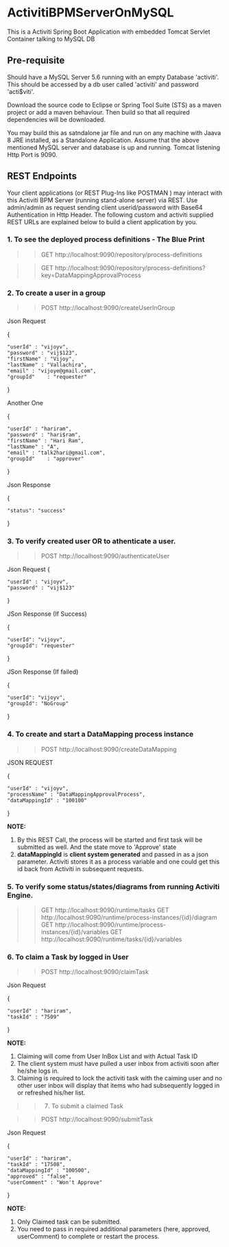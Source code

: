 # ActivitiBPMServerOnMySQL

This is a Activiti Spring Boot Application with embedded Tomcat Servlet Container talking to MySQL DB

## Pre-requisite

Should have a MySQL Server 5.6 running with an empty Database 'activiti'. This should be accessed by a db user called 'activiti' and password 'acti$viti'.

Download the source code to Eclipse or Spring Tool Suite (STS) as a maven project or add a maven behaviour. Then build so that all required dependencies will be downloaded.

You may build this as satndalone jar file and run on any machine with Jaava 8 JRE installed, as a Standalone Application. Assume that the above mentioned MySQL server and database is up and running. Tomcat listening Http Port is 9090. 

## REST Endpoints

Your client applications (or REST Plug-Ins like POSTMAN ) may interact with this Activiti BPM Server (running stand-alone server) via REST. Use admin/admin as request sending client userid/password with Base64 Authentication in Http Header. 
The following custom and activiti supplied REST URLs are explained below to build a client application by you. 


### 1. To see the deployed process definitions - The Blue Print


>> GET http://localhost:9090/repository/process-definitions

>> GET http://localhost:9090/repository/process-definitions?key=DataMappingApprovalProcess


### 2. To create a user in a group 

>> POST http://localhost:9090/createUserInGroup

Json Request

{

    "userId" : "vijoyv", 
    "password" : "vij$123", 
    "firstName" : "Vijoy", 
    "lastName" : "Vallachira",
    "email" : "vijoye@gmail.com", 
    "groupId"    : "requester"
    
}


Another One

{

    "userId" : "hariram", 
    "password" : "hari$ram", 
    "firstName" : "Hari Ram", 
    "lastName" : "A",
    "email" : "talk2hari@gmail.com", 
    "groupId"    : "approver"

}

Json Response

{

    "status": "success"
}

### 3. To verify created user OR to athenticate a user.

>> POST http://localhost:9090/authenticateUser

Json Request
{

    "userId" : "vijoyv", 
    "password" : "vij$123"
    
}

JSon Response (If Success)

{

    "userId": "vijoyv",
    "groupId": "requester"
  
}

JSon Response (If failed)

{ 

    "userId": "vijoyv",
    "groupId": "NoGroup"
    
}

### 4.  To create and start a DataMapping process instance

>> POST http://localhost:9090/createDataMapping

JSON REQUEST

{

    "userId" : "vijoyv", 
    "processName" : "DataMappingApprovalProcess", 
    "dataMappingId" : "100100"
    
}

**NOTE:**
1. By this REST Call, the process will be started and first task will be submitted as well. And the state move to 'Approve' state
2. **dataMappingId** is **client system generated** and passed in as a json parameter. Activiti stores it as a process variable and one could get this id back from Activiti in subsequent requests.

### 5. To verify some status/states/diagrams from running Activiti Engine.

>> GET http://localhost:9090/runtime/tasks
>> GET http://localhost:9090/runtime/process-instances/{id}/diagram
>> GET http://localhost:9090/runtime/process-instances/{id}/variables
>> GET http://localhost:9090/runtime/tasks/{id}/variables


### 6. To claim a Task by logged in User

>> POST http://localhost:9090/claimTask


Json Request

{

    "userId" : "hariram",   
    "taskId" : "7509"       
}

**NOTE:**
1. Claiming will come from User InBox List and with Actual Task ID
2. The client system must have pulled a user inbox from activiti soon after he/she logs in.
3. Claiming is required to lock the activiti task with the caiming user and no other user inbox will display that items who had subsequently logged in or refreshed his/her list.


>> 7. To submit a claimed Task

>> POST http://localhost:9090/submitTask


Json Request

{

    "userId" : "hariram", 
    "taskId" : "17508", 
    "dataMappingId" : "100500", 
    "approved" : "false", 
    "userComment" : "Won't Approve" 
    
}

**NOTE:**
1. Only Claimed task can be submitted.
2. You need to pass in required additional parameters (here, approved, userComment) to complete or restart the process.


